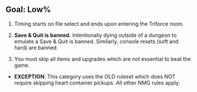 ## Goal: Low%

1. Timing starts on file select and ends upon entering the Triforce room.

2. **Save & Quit is banned.** Intentionally dying outside of a dungeon to emulate a Save & Quit is banned. Similarly, console resets (soft and hard) are banned.

3. You must skip all items and upgrades which are not essential to beat the game.

- **EXCEPTION**: This category uses the OLD ruleset which does NOT require skipping heart container pickups. All other NMG rules apply.

